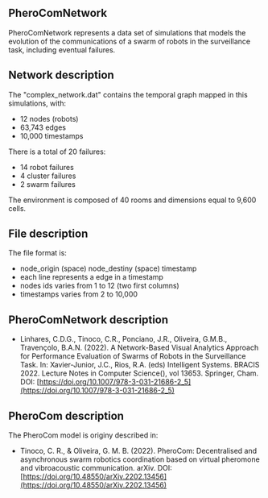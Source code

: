 ## PheroComNetwork

PheroComNetwork represents a data set of simulations that models the evolution of the communications of a swarm of robots in the surveillance task, including eventual failures.

## Network description

The "complex_network.dat" contains the temporal graph mapped in this simulations, with:

* 12 nodes (robots)
* 63,743 edges
* 10,000 timestamps

There is a total of 20 failures: 

* 14 robot failures 
* 4 cluster failures 
* 2 swarm failures
 
The environment is composed of 40 rooms and dimensions equal to 9,600 cells.

## File description

The file format is: 

* node_origin (space) node_destiny (space) timestamp
* each line represents a edge in a timestamp
* nodes ids varies from 1 to 12 (two first columns)
* timestamps varies from 2 to 10,000

## PheroComNetwork description

* Linhares, C.D.G., Tinoco, C.R., Ponciano, J.R., Oliveira, G.M.B., Travençolo, B.A.N. (2022). A Network-Based Visual Analytics Approach for Performance Evaluation of Swarms of Robots in the Surveillance Task. In: Xavier-Junior, J.C., Rios, R.A. (eds) Intelligent Systems. BRACIS 2022. Lecture Notes in Computer Science(), vol 13653. Springer, Cham. DOI: [https://doi.org/10.1007/978-3-031-21686-2_5](https://doi.org/10.1007/978-3-031-21686-2_5)

## PheroCom description

The PheroCom model is originy described in: 

* Tinoco, C. R., & Oliveira, G. M. B. (2022). PheroCom: Decentralised and asynchronous swarm robotics coordination based on virtual pheromone and vibroacoustic communication. arXiv. DOI: [https://doi.org/10.48550/arXiv.2202.13456](https://doi.org/10.48550/arXiv.2202.13456)
